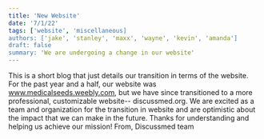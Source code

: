 ```yaml
---
title: 'New Website'
date: '7/1/22'
tags: ['website', 'miscellaneous]
authors: ['jake', 'stanley', 'maxx', 'wayne', 'kevin', 'amanda']
draft: false
summary: 'We are undergoing a change in our website'
---
```

This is a short blog that just details our transition in terms of the website. For the past year and a half, our website was www.medicalseeds.weebly.com, but we have since transitioned to a more professional, customizable website-- discussmed.org. We are excited as a team and organization for the transition in website and are optimistic about the impact that we can make in the future. Thanks for understanding and helping us achieve our mission!
From,
Discussmed team
